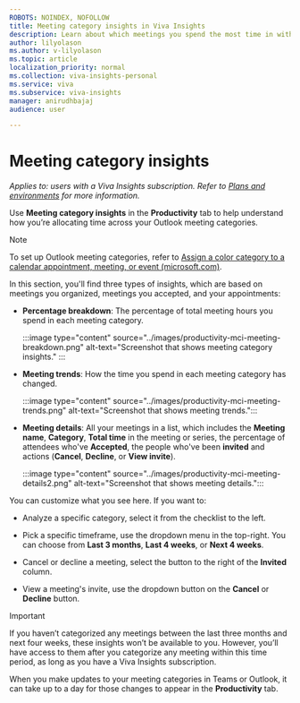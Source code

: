 ```yaml
---
ROBOTS: NOINDEX, NOFOLLOW
title: Meeting category insights in Viva Insights  
description: Learn about which meetings you spend the most time in with Microsoft Viva Insights
author: lilyolason
ms.author: v-lilyolason
ms.topic: article
localization_priority: normal 
ms.collection: viva-insights-personal
ms.service: viva
ms.subservice: viva-insights
manager: anirudhbajaj
audience: user

---
```

# Meeting category insights

*Applies to: users with a Viva Insights subscription. Refer to [Plans and environments](../../overview/plans-environments.md) for more information.*

Use **Meeting category insights** in the **Productivity** tab to help understand how you’re allocating time across your Outlook meeting categories.

>[!Note]
>To set up Outlook meeting categories, refer to [Assign a color category to a calendar appointment, meeting, or event (microsoft.com)](https://support.microsoft.com/office/assign-a-color-category-to-a-calendar-appointment-meeting-or-event-750596d9-707d-4412-8c0e-7fdc0fc52527).
  
In this section, you'll find three types of insights, which are based on meetings  you organized, meetings you accepted, and your appointments:

* **Percentage breakdown**: The percentage of total meeting hours you spend in each meeting category.

    :::image type="content" source="../images/productivity-mci-meeting-breakdown.png" alt-text="Screenshot that shows meeting category insights." :::

* **Meeting trends**: How the time you spend in each meeting category has changed.

    :::image type="content" source="../images/productivity-mci-meeting-trends.png" alt-text="Screenshot that shows meeting trends.":::

* **Meeting details**: All your meetings in a list, which includes the **Meeting name**, **Category**, **Total time** in the meeting or series, the percentage of attendees who've **Accepted**, the people who've been **invited** and actions (**Cancel**, **Decline**, or **View invite**).

    :::image type="content" source="../images/productivity-mci-meeting-details2.png" alt-text="Screenshot that shows meeting details.":::

You can customize what you see here. If you want to:

* Analyze a specific category, select it from the checklist to the left.

* Pick a specific timeframe, use the dropdown menu in the top-right. You can choose from **Last 3 months**, **Last 4 weeks**, or **Next 4 weeks**.

* Cancel or decline a meeting, select the button to the right of the **Invited** column.

* View a meeting's invite, use the dropdown button on the **Cancel** or **Decline** button.

>[!Important]
>If you haven’t categorized any meetings between the last three months and next four weeks, these insights won’t be available to you. However, you’ll have access to them after you categorize any meeting within this time period, as long as you have a Viva Insights subscription.
>
> When you make updates to your meeting categories in Teams or Outlook, it can take up to a day for those changes to appear in the **Productivity** tab.